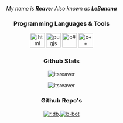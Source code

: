 <p align="center">
  <i>
    My name is <b>Reaver</b> Also known as <b>LeBanana</b>
  </i>
</p>

<h3 align="center">Programming Languages & Tools</h3>
<p align="center"> <img src="https://upload.wikimedia.org/wikipedia/commons/thumb/3/38/HTML5_Badge.svg/600px-HTML5_Badge.svg.png" alt="html" width=40 height=40> <img src="https://cdn.worldvectorlogo.com/logos/pug.svg" alt="pugjs" width=40 height=40> <img src="https://cdnlogo.com/logos/c/27/c.svg" alt="c#" width=40 height=40> <img src="https://upload.wikimedia.org/wikipedia/commons/thumb/1/18/ISO_C%2B%2B_Logo.svg/1822px-ISO_C%2B%2B_Logo.svg.png" alt="c++" width=40 height=40> </p>



<h3 align="center">Github Stats</h3>
<p align="center">
  <img align="center" src="https://github-readme-stats.vercel.app/api/top-langs/?username=ItsReaver&layout=compact&theme=synthwave" alt="itsreaver">
</p>
<p align="center">
  <img align="center" src="https://github-readme-stats.vercel.app/api?username=ItsReaver&show_icons=true&theme=synthwave" alt="itsreaver">
</p>

<h3 align="center">Github Repo's</h3>
<p align="center">
  <a href="https://github.com/ItsReaver/reaver.db">
    <img align="center" src="https://github-readme-stats.vercel.app/api/pin/?username=ItsReaver&repo=reaver.db&show_owner=true&theme=synthwave" alt="r.db">
  </a>
  <a href="https://github.com/ItsReaver/Basic-Bot">
    <img align="center" src="https://github-readme-stats.vercel.app/api/pin/?username=ItsReaver&repo=Basic-Bot&show_owner=true&theme=synthwave" alt="b-bot">
  </a>
</p>
